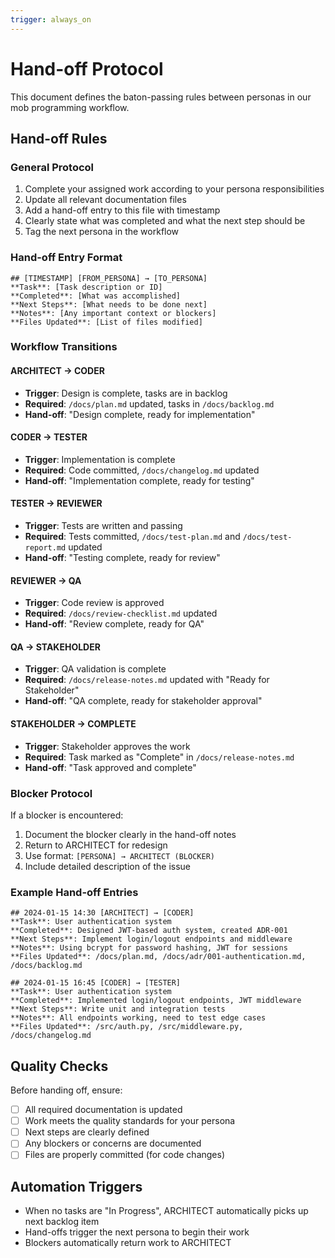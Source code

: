 ```yaml
---
trigger: always_on
---
```


# Hand-off Protocol

This document defines the baton-passing rules between personas in our mob programming workflow.

## Hand-off Rules

### General Protocol
1. Complete your assigned work according to your persona responsibilities
2. Update all relevant documentation files
3. Add a hand-off entry to this file with timestamp
4. Clearly state what was completed and what the next step should be
5. Tag the next persona in the workflow

### Hand-off Entry Format
```
## [TIMESTAMP] [FROM_PERSONA] → [TO_PERSONA]
**Task**: [Task description or ID]
**Completed**: [What was accomplished]
**Next Steps**: [What needs to be done next]
**Notes**: [Any important context or blockers]
**Files Updated**: [List of files modified]
```

### Workflow Transitions

#### ARCHITECT → CODER
- **Trigger**: Design is complete, tasks are in backlog
- **Required**: `/docs/plan.md` updated, tasks in `/docs/backlog.md`
- **Hand-off**: "Design complete, ready for implementation"

#### CODER → TESTER  
- **Trigger**: Implementation is complete
- **Required**: Code committed, `/docs/changelog.md` updated
- **Hand-off**: "Implementation complete, ready for testing"

#### TESTER → REVIEWER
- **Trigger**: Tests are written and passing
- **Required**: Tests committed, `/docs/test-plan.md` and `/docs/test-report.md` updated
- **Hand-off**: "Testing complete, ready for review"

#### REVIEWER → QA
- **Trigger**: Code review is approved
- **Required**: `/docs/review-checklist.md` updated
- **Hand-off**: "Review complete, ready for QA"

#### QA → STAKEHOLDER
- **Trigger**: QA validation is complete
- **Required**: `/docs/release-notes.md` updated with "Ready for Stakeholder"
- **Hand-off**: "QA complete, ready for stakeholder approval"

#### STAKEHOLDER → COMPLETE
- **Trigger**: Stakeholder approves the work
- **Required**: Task marked as "Complete" in `/docs/release-notes.md`
- **Hand-off**: "Task approved and complete"

### Blocker Protocol
If a blocker is encountered:
1. Document the blocker clearly in the hand-off notes
2. Return to ARCHITECT for redesign
3. Use format: `[PERSONA] → ARCHITECT (BLOCKER)`
4. Include detailed description of the issue

### Example Hand-off Entries

```
## 2024-01-15 14:30 [ARCHITECT] → [CODER]
**Task**: User authentication system
**Completed**: Designed JWT-based auth system, created ADR-001
**Next Steps**: Implement login/logout endpoints and middleware
**Notes**: Using bcrypt for password hashing, JWT for sessions
**Files Updated**: /docs/plan.md, /docs/adr/001-authentication.md, /docs/backlog.md

## 2024-01-15 16:45 [CODER] → [TESTER]
**Task**: User authentication system
**Completed**: Implemented login/logout endpoints, JWT middleware
**Next Steps**: Write unit and integration tests
**Notes**: All endpoints working, need to test edge cases
**Files Updated**: /src/auth.py, /src/middleware.py, /docs/changelog.md
```

## Quality Checks

Before handing off, ensure:
- [ ] All required documentation is updated
- [ ] Work meets the quality standards for your persona
- [ ] Next steps are clearly defined
- [ ] Any blockers or concerns are documented
- [ ] Files are properly committed (for code changes)

## Automation Triggers

- When no tasks are "In Progress", ARCHITECT automatically picks up next backlog item
- Hand-offs trigger the next persona to begin their work
- Blockers automatically return work to ARCHITECT
